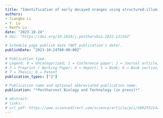 ```yaml
---
title: "Identification of early decayed oranges using structured-illumination reflectance imaging coupled with fast demodulation and improved image processing algorithms"
authors: 
- Jiangbo Li
- Y. Lu
- Renfu Lu
date: "2023-10-24"
# doi: "https://doi.org/10.1016/j.postharvbio.2022.112162"

# Schedule page publish date (NOT publication's date).
publishDate: "2023-10-24T00:00:00Z"

# Publication type.
# Legend: 0 = Uncategorized; 1 = Conference paper; 2 = Journal article;
# 3 = Preprint / Working Paper; 4 = Report; 5 = Book; 6 = Book section;
# 7 = Thesis; 8 = Patent
publication_types: ["2"]

# Publication name and optional abbreviated publication name.
publication: "*Postharvest Biology and Technology (in press)*"

# abstract: 
# links:
# url_pdf: https://www.sciencedirect.com/science/article/pii/S0925521422003301?dgcid=coauthor
---
```

